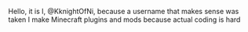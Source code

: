 Hello, it is I, @KknightOfNi, because a username that makes sense was taken
I make Minecraft plugins and mods because actual coding is hard
